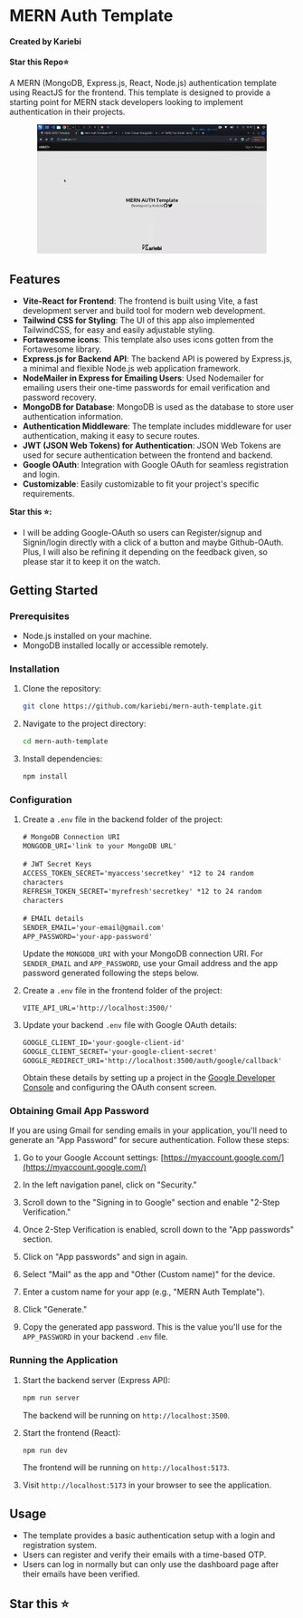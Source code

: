 # MERN Auth Template
<h4>Created by Kariebi</h4>

**Star this Repo⭐**

A MERN (MongoDB, Express.js, React, Node.js) authentication template using ReactJS for the frontend. This template is designed to provide a starting point for MERN stack developers looking to implement authentication in their projects.

<div style="text-align:center" align='center'>
  <img src="kariebi.gif" alt="Kariebi GIF">
</div>

## Features

- **Vite-React for Frontend**: The frontend is built using Vite, a fast development server and build tool for modern web development.
- **Tailwind CSS for Styling**: The UI of this app also implemented TailwindCSS, for easy and easily adjustable styling.
- **Fortawesome icons**: This template also uses icons gotten from the Fortawesome library.
- **Express.js for Backend API**: The backend API is powered by Express.js, a minimal and flexible Node.js web application framework.
- **NodeMailer in Express for Emailing Users**: Used Nodemailer for emailing users their one-time passwords for email verification and password recovery.
- **MongoDB for Database**: MongoDB is used as the database to store user authentication information.
- **Authentication Middleware**: The template includes middleware for user authentication, making it easy to secure routes.
- **JWT (JSON Web Tokens) for Authentication**: JSON Web Tokens are used for secure authentication between the frontend and backend.
- **Google OAuth**: Integration with Google OAuth for seamless registration and login.
- **Customizable**: Easily customizable to fit your project's specific requirements.

**Star this ⭐:**
- I will be adding Google-OAuth so users can Register/signup and Signin/login directly with a click of a button and maybe Github-OAuth. Plus, I will also be refining it depending on the feedback given, so please star it to keep it on the watch.

## Getting Started

### Prerequisites

- Node.js installed on your machine.
- MongoDB installed locally or accessible remotely.

### Installation

1. Clone the repository:

    ```bash
    git clone https://github.com/kariebi/mern-auth-template.git
    ```

2. Navigate to the project directory:

    ```bash
    cd mern-auth-template
    ```

3. Install dependencies:

    ```bash
    npm install
    ```

### Configuration

1. Create a `.env` file in the backend folder of the project:

    ```env
    # MongoDB Connection URI
    MONGODB_URI='link to your MongoDB URL'

    # JWT Secret Keys
    ACCESS_TOKEN_SECRET='myaccess'secretkey' *12 to 24 random characters
    REFRESH_TOKEN_SECRET='myrefresh'secretkey' *12 to 24 random characters

    # EMAIL details
    SENDER_EMAIL='your-email@gmail.com'
    APP_PASSWORD='your-app-password'
    ```

    Update the `MONGODB_URI` with your MongoDB connection URI. For `SENDER_EMAIL` and `APP_PASSWORD`, use your Gmail address and the app password generated following the steps below.

2. Create a `.env` file in the frontend folder of the project:

    ```env
    VITE_API_URL='http://localhost:3500/'
    ```

3. Update your backend `.env` file with Google OAuth details:

    ```env
    GOOGLE_CLIENT_ID='your-google-client-id'
    GOOGLE_CLIENT_SECRET='your-google-client-secret'
    GOOGLE_REDIRECT_URI='http://localhost:3500/auth/google/callback'
    ```

    Obtain these details by setting up a project in the [Google Developer Console](https://console.developers.google.com/) and configuring the OAuth consent screen.

### Obtaining Gmail App Password

If you are using Gmail for sending emails in your application, you'll need to generate an "App Password" for secure authentication. Follow these steps:

1. Go to your Google Account settings: [https://myaccount.google.com/](https://myaccount.google.com/)

2. In the left navigation panel, click on "Security."

3. Scroll down to the "Signing in to Google" section and enable "2-Step Verification."

4. Once 2-Step Verification is enabled, scroll down to the "App passwords" section.

5. Click on "App passwords" and sign in again.

6. Select "Mail" as the app and "Other (Custom name)" for the device.

7. Enter a custom name for your app (e.g., "MERN Auth Template").

8. Click "Generate."

9. Copy the generated app password. This is the value you'll use for the `APP_PASSWORD` in your backend `.env` file.

### Running the Application

1. Start the backend server (Express API):

    ```bash
    npm run server
    ```

    The backend will be running on `http://localhost:3500`.

2. Start the frontend (React):

    ```bash
    npm run dev
    ```

    The frontend will be running on `http://localhost:5173`.

3. Visit `http://localhost:5173` in your browser to see the application.

## Usage

- The template provides a basic authentication setup with a login and registration system.
- Users can register and verify their emails with a time-based OTP.
- Users can log in normally but can only use the dashboard page after their emails have been verified.

## Star this ⭐